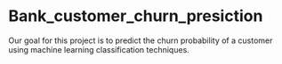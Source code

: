 # Bank_customer_churn_presiction
Our goal for this project is to predict the churn probability of a customer using machine learning classification techniques.
